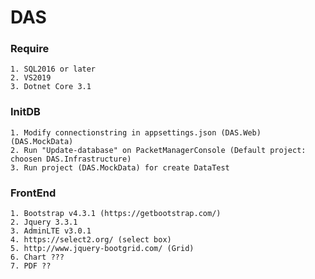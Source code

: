 # DAS

### Require
	1. SQL2016 or later
	2. VS2019
	3. Dotnet Core 3.1
### InitDB
	1. Modify connectionstring in appsettings.json (DAS.Web) (DAS.MockData)
	2. Run "Update-database" on PacketManagerConsole (Default project: choosen DAS.Infrastructure)
	3. Run project (DAS.MockData) for create DataTest
### FrontEnd
	1. Bootstrap v4.3.1 (https://getbootstrap.com/) 
	2. Jquery 3.3.1
	3. AdminLTE v3.0.1
	4. https://select2.org/ (select box)
	5. http://www.jquery-bootgrid.com/ (Grid)
	6. Chart ???
	7. PDF ??

